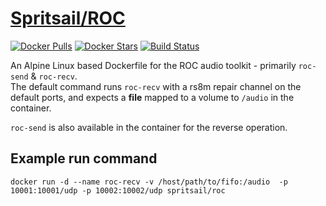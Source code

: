 [hub]: https://hub.docker.com/r/spritsail/roc
[drone]: https://drone.spritsail.io/spritsail/roc

# [Spritsail/ROC][hub]

[![Docker Pulls](https://img.shields.io/docker/pulls/spritsail/roc.svg)][hub]
[![Docker Stars](https://img.shields.io/docker/stars/spritsail/roc.svg)][hub]
[![Build Status](https://drone.spritsail.io/api/badges/spritsail/roc/status.svg)][drone]

An Alpine Linux based Dockerfile for the ROC audio toolkit - primarily `roc-send` & `roc-recv`.   
The default command runs `roc-recv` with a rs8m repair channel on the default ports, and expects a **file** mapped to a volume to `/audio` in the container. 

`roc-send` is also available in the container for the reverse operation.

## Example run command
```
docker run -d --name roc-recv -v /host/path/to/fifo:/audio  -p 10001:10001/udp -p 10002:10002/udp spritsail/roc
```